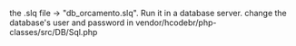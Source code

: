 the .slq file -> "db_orcamento.slq". Run it in a database server.
change the database's user and password in vendor/hcodebr/php-classes/src/DB/Sql.php
